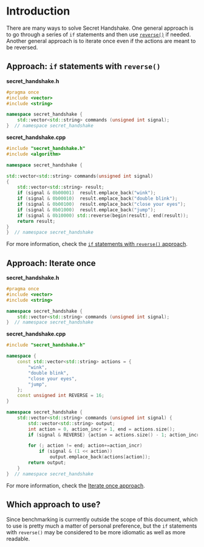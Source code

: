 # Introduction

There are many ways to solve Secret Handshake.
One general approach is to go through a series of `if` statements and then use [`reverse()`][reverse] if needed.
Another general approach is to iterate once even if the actions are meant to be reversed.

## Approach: `if` statements with `reverse()`

**secret_handshake.h**
```cpp
#pragma once
#include <vector>
#include <string>

namespace secret_handshake {
    std::vector<std::string> commands (unsigned int signal);
}  // namespace secret_handshake
```

**secret_handshake.cpp**
```cpp
#include "secret_handshake.h"
#include <algorithm>

namespace secret_handshake {

std::vector<std::string> commands(unsigned int signal)
{
    std::vector<std::string> result;
    if (signal & 0b00001)  result.emplace_back("wink");
    if (signal & 0b00010)  result.emplace_back("double blink");
    if (signal & 0b00100)  result.emplace_back("close your eyes");
    if (signal & 0b01000)  result.emplace_back("jump");
    if (signal & 0b10000) std::reverse(begin(result), end(result));
    return result;
}
}  // namespace secret_handshake
```

For more information, check the [`if` statements with `reverse()` approach][approach-if-statements-with-reverse].

## Approach: Iterate once

**secret_handshake.h**
```cpp
#pragma once
#include <vector>
#include <string>

namespace secret_handshake {
    std::vector<std::string> commands (unsigned int signal);
}  // namespace secret_handshake
```

**secret_handshake.cpp**
```cpp
#include "secret_handshake.h"

namespace {
    const std::vector<std::string> actions = {
        "wink",
        "double blink",
        "close your eyes",
        "jump",
    };
    const unsigned int REVERSE = 16;
}

namespace secret_handshake {
    std::vector<std::string> commands (unsigned int signal) {
        std::vector<std::string> output;
        int action = 0, action_incr = 1, end = actions.size();
        if (signal & REVERSE) {action = actions.size() - 1; action_incr = -1; end = -1;}

        for (; action != end; action+=action_incr)
            if (signal & (1 << action))
                output.emplace_back(actions[action]);
        return output;
    }
}  // namespace secret_handshake
```

For more information, check the [Iterate once approach][approach-iterate-once].

## Which approach to use?

Since benchmarking is currrently outside the scope of this document, which to use is pretty much a matter of personal preference,
but the `if` statements with `reverse()` may be considered to be more idiomatic as well as more readable.

[reverse]: https://en.cppreference.com/w/cpp/algorithm/reverse
[approach-if-statements-with-reverse]: https://exercism.org/tracks/cpp/exercises/secret-handshake/approaches/if-statements-with-reverse
[approach-iterate-once]: https://exercism.org/tracks/cpp/exercises/secret-handshake/approaches/iterate-once
